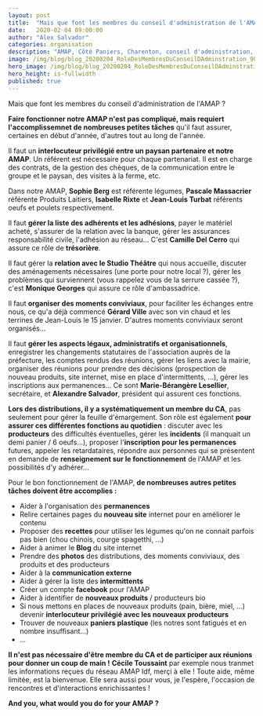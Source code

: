 ```yaml
---
layout: post
title:  "Mais que font les membres du conseil d'administration de l'AMAP?"
date:   2020-02-04 09:00:00
author: "Alex Salvador"
categories: organisation
description: "AMAP, Côté Paniers, Charenton, conseil d'administration, distributions, organisation"
image: /img/blog/blog_20200204_RoleDesMembresDuConseilDAdminstration_900x600.jpg
hero_image: /img/blog/blog_20200204_RoleDesMembresDuConseilDAdminstration_900x600.jpg
hero_height: is-fullwidth
published: true
---
```


Mais que font les membres du conseil d'administration de l'AMAP ?

**Faire fonctionner notre AMAP n'est pas compliqué, mais requiert l'accomplissemnet de nombreuses petites tâches** qu'il faut assurer, certaines en début d'année, d'autres tout au long de l'année.

Il faut un **interlocuteur privilégié entre un paysan partenaire et notre AMAP**. Un référent est nécessaire pour chaque partenariat. Il est en charge des contrats, de la gestion des chèques, de la communication entre le groupe et le paysan, des visites à la ferme, etc.

Dans notre AMAP, **Sophie Berg** est référente légumes, **Pascale Massacrier** référente Produits Laitiers, **Isabelle Rixte** et **Jean-Louis Turbat** référents oeufs et poulets respectivement.

Il faut **gérer la liste des adhérents et les adhésions**, payer le matériel acheté, s'assurer de la relation avec la banque, gérer les assurances responsabilité civile, l'adhésion au réseau...  C'est **Camille Del Cerro** qui assure ce rôle de **trésorière**.

Il faut gérer la **relation avec le Studio Théâtre** qui nous accueille, discuter des aménagements nécessaires (une porte pour notre local ?), gérer les problèmes qui surviennent (vous rappelez vous de la serrure cassée ?), c'est **Monique Georges** qui assure ce rôle d'ambassadrice.

Il faut **organiser des moments conviviaux**, pour faciliter les échanges entre nous, ce qu'a déjà commencé **Gérard Ville** avec son vin chaud et les terrines de Jean-Louis le 15 janvier. D'autres moments conviviaux seront organisés...

Il faut **gérer les aspects légaux, administratifs et organisationnels**, enregistrer les changements statutaires de l'association auprès de la préfecture, les comptes rendus des réunions, gérer les liens avec la mairie, organiser des réunions pour prendre des décisions (prospection de nouveau produits, site internet, mise en place d'intermittents, ...), gérer les inscriptions aux permanences... Ce sont **Marie-Bérangère Lesellier**, secrétaire, et **Alexandre Salvador**, président qui assurent ces fonctions.

**Lors des distributions, il y a systématiquement un membre du CA**, pas seulement pour gérer la feuille d'émargement. Son rôle est également **pour assurer ces différentes fonctions au quotidien** : discuter avec les **producteurs** des difficultés éventuelles, gérer les **incidents** (il manquait un demi panier / 6 oeufs...), proposer l'**inscription pour les permanences** futures, appeler les retardataires, répondre aux personnes qui se présentent en demande de **renseignement sur le fonctionnement** de l'AMAP et les possibilités d'y adhérer...

Pour le bon fonctionnement de l'AMAP, **de nombreuses autres petites tâches doivent être accomplies :**
- Aider à l'organisation des **permanences**
- Relire certaines pages du **nouveau site** internet pour en améliorer le contenu
- Proposer des **recettes** pour utiliser les légumes qu'on ne connait parfois pas bien (chou chinois, courge spagetthi, ...)
- Aider à animer le **Blog** du site internet
- Prendre des **photos** des distributions, des moments conviviaux, des produits et des producteurs
- Aider à la **communication externe**
- Aider à gérer la liste des **intermittents**
- Créer un compte **facebook** pour l'AMAP
- Aider à identifier de **nouveaux produits** / producteurs bio
- Si nous mettons en places de nouveaux produits (pain, bière, miel, ...) devenir **interlocuteur privilégié avec les nouveaux producteurs**
- Trouver de nouveaux **paniers plastique** (les notres sont fatigués et en nombre insuffisant...)
- ... 

**Il n'est pas nécessaire d'être membre du CA et de participer aux réunions pour donner un coup de main !**
**Cécile Toussaint** par exemple nous tranmet les informations reçues du réseau AMAP Idf, merçi à elle !
Toute aide, même limitée, est la bienvenue. Elle sera aussi pour vous, je l'espère, l'occasion de rencontres et d'interactions enrichissantes !

**And you, what would you do for your AMAP ?**

